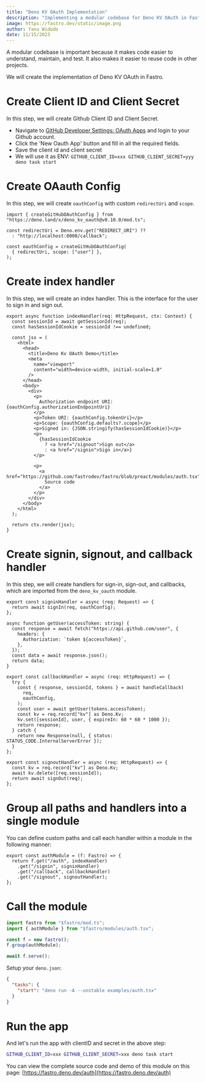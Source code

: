 ```yaml
---
title: "Deno KV OAuth Implementation"
description: "Implementing a modular codebase for Deno KV OAuth in Fastro"
image: https://fastro.dev/static/image.png
author: Yanu Widodo
date: 11/15/2023
---
```


A modular codebase is important because it makes code easier to understand,
maintain, and test. It also makes it easier to reuse code in other projects.

We will create the implementation of Deno KV OAuth in Fastro.

# Create Client ID and Client Secret

In this step, we will create Github Client ID and Client Secret.

- Navigate to
  [GitHub Developer Settings: OAuth Apps](https://github.com/settings/developers#oauth-apps)
  and login to your Github account.
- Click the 'New Oauth App' button and fill in all the required fields.
- Save the client id and client secret
- We will use it as ENV:
  `GITHUB_CLIENT_ID=xxx GITHUB_CLIENT_SECRET=yyy deno task start`

# Create OAauth Config

In this step, we will create `oauthConfig` with custom `redirectUri` and
`scope`.

```tsx
import { createGitHubOAuthConfig } from "https://deno.land/x/deno_kv_oauth@v0.10.0/mod.ts";

const redirectUri = Deno.env.get("REDIRECT_URI") ??
  : "http://localhost:8000/callback";

const oauthConfig = createGitHubOAuthConfig(
  { redirectUri, scope: ["user"] },
);
```

# Create index handler

In this step, we will create an index handler. This is the interface for the
user to sign in and sign out.

```tsx
export async function indexHandler(req: HttpRequest, ctx: Context) {
  const sessionId = await getSessionId(req);
  const hasSessionIdCookie = sessionId !== undefined;

  const jsx = (
    <html>
      <head>
        <title>Deno Kv OAuth Demo</title>
        <meta
          name="viewport"
          content="width=device-width, initial-scale=1.0"
        />
      </head>
      <body>
        <div>
          <p>
            Authorization endpoint URI: {oauthConfig.authorizationEndpointUri}
          </p>
          <p>Token URI: {oauthConfig.tokenUri}</p>
          <p>Scope: {oauthConfig.defaults?.scope}</p>
          <p>Signed in: {JSON.stringify(hasSessionIdCookie)}</p>
          <p>
            {hasSessionIdCookie
              ? <a href="/signout">Sign out</a>
              : <a href="/signin">Sign in</a>}
          </p>

          <p>
            <a href="https://github.com/fastrodev/fastro/blob/preact/modules/auth.tsx">
              Source code
            </a>
          </p>
        </div>
      </body>
    </html>
  );

  return ctx.render(jsx);
}
```

# Create signin, signout, and callback handler

In this step, we will create handlers for sign-in, sign-out, and callbacks,
which are imported from the `deno_kv_oauth` module.

```tsx
export const signinHandler = async (req: Request) => {
  return await signIn(req, oauthConfig);
};

async function getUser(accessToken: string) {
  const response = await fetch("https://api.github.com/user", {
    headers: {
      Authorization: `token ${accessToken}`,
    },
  });
  const data = await response.json();
  return data;
}

export const callbackHandler = async (req: HttpRequest) => {
  try {
    const { response, sessionId, tokens } = await handleCallback(
      req,
      oauthConfig,
    );
    const user = await getUser(tokens.accessToken);
    const kv = req.record["kv"] as Deno.Kv;
    kv.set([sessionId], user, { expireIn: 60 * 60 * 1000 });
    return response;
  } catch {
    return new Response(null, { status: STATUS_CODE.InternalServerError });
  }
};

export const signoutHandler = async (req: HttpRequest) => {
  const kv = req.record["kv"] as Deno.Kv;
  await kv.delete([req.sessionId]);
  return await signOut(req);
};
```

# Group all paths and handlers into a single module

You can define custom paths and call each handler within a module in the
following manner:

```tsx
export const authModule = (f: Fastro) => {
  return f.get("/auth", indexHandler)
    .get("/signin", signinHandler)
    .get("/callback", callbackHandler)
    .get("/signout", signoutHandler);
};
```

# Call the module

```ts
import fastro from "$fastro/mod.ts";
import { authModule } from "$fastro/modules/auth.tsx";

const f = new fastro();
f.group(authModule);

await f.serve();
```

Setup your `deno.json`:

```json
{
  "tasks": {
    "start": "deno run -A --unstable examples/auth.tsx"
  }
}
```

# Run the app

And let's run the app with clientID and secret in the above step:

```bash
GITHUB_CLIENT_ID=xxx GITHUB_CLIENT_SECRET=xxx deno task start
```

You can view the complete source code and demo of this module on this page:
[https://fastro.deno.dev/auth](https://fastro.deno.dev/auth)

